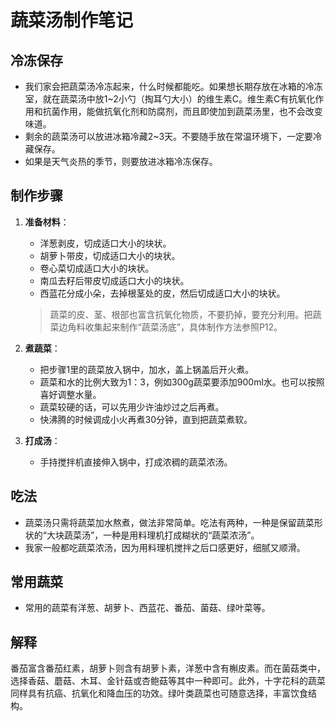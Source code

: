 # 蔬菜汤制作笔记

## 冷冻保存
- 我们家会把蔬菜汤冷冻起来，什么时候都能吃。如果想长期存放在冰箱的冷冻室，就在蔬菜汤中放1~2小勺（掏耳勺大小）的维生素C。维生素C有抗氧化作用和抗菌作用，能做抗氧化剂和防腐剂，而且即使加到蔬菜汤里，也不会改变味道。
- 剩余的蔬菜汤可以放进冰箱冷藏2~3天。不要随手放在常温环境下，一定要冷藏保存。
- 如果是天气炎热的季节，则要放进冰箱冷冻保存。

## 制作步骤
1. **准备材料**：
   - 洋葱剥皮，切成适口大小的块状。
   - 胡萝卜带皮，切成适口大小的块状。
   - 卷心菜切成适口大小的块状。
   - 南瓜去籽后带皮切成适口大小的块状。
   - 西蓝花分成小朵，去掉根茎处的皮，然后切成适口大小的块状。

   > 蔬菜的皮、茎、根部也富含抗氧化物质，不要扔掉，要充分利用。把蔬菜边角料收集起来制作“蔬菜汤底”，具体制作方法参照P12。

2. **煮蔬菜**：
   - 把步骤1里的蔬菜放入锅中，加水，盖上锅盖后开火煮。
   - 蔬菜和水的比例大致为1：3，例如300g蔬菜要添加900ml水。也可以按照喜好调整水量。
   - 蔬菜较硬的话，可以先用少许油炒过之后再煮。
   - 快沸腾的时候调成小火再煮30分钟，直到把蔬菜煮软。

3. **打成汤**：
   - 手持搅拌机直接伸入锅中，打成浓稠的蔬菜浓汤。

## 吃法
- 蔬菜汤只需将蔬菜加水熬煮，做法非常简单。吃法有两种，一种是保留蔬菜形状的“大块蔬菜汤”，一种是用料理机打成糊状的“蔬菜浓汤”。
- 我家一般都吃蔬菜浓汤，因为用料理机搅拌之后口感更好，细腻又顺滑。

## 常用蔬菜
- 常用的蔬菜有洋葱、胡萝卜、西蓝花、番茄、菌菇、绿叶菜等。

## 解释
番茄富含番茄红素，胡萝卜则含有胡萝卜素，洋葱中含有槲皮素。而在菌菇类中，选择香菇、蘑菇、木耳、金针菇或杏鲍菇等其中一种即可。此外，十字花科的蔬菜同样具有抗癌、抗氧化和降血压的功效。绿叶类蔬菜也可随意选择，丰富饮食结构。
